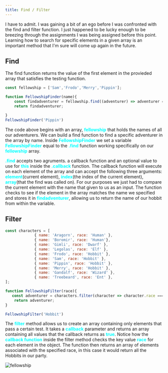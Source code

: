 ```yaml
---
title: Find / Filter 
---
```


I have to admit. I was gaining a bit of an ego before I was confronted with the find and filter function. I just happened to be lucky enough to be breezing through the assignments I was being assigned before this point. Learning how to search for specific elements in a given array is an important method that I'm sure will come up again in the future. 

<h2>Find</h2>

The find function returns the value of the first element in the provieded array that satisfies the testing function. 

```javascript
const fellowship = ['Sam','Frodo','Merry','Pippin'];

function FellowshipFinder(name){
    const findadventurer = fellowship.find((adventurer) => adventurer == name );
    return findadventurer;

}
FellowshipFinder('Pippin')
```
The code above begins with an array, <span style="color:aqua;font-weight:bold">fellowship</span> that holds the names of all our adventurers. We can build a find function to find a specific adventurer in the array by name. 
Inside <span style="color:aqua;font-weight:bold">FellowshipFinder</span> we set a variable <span style="color:aqua;font-weight:bold">FellowshipFinder</span> equal to the <span style="color:aqua;font-weight:bold">.find</span> function working specifically on our <span style="color:aqua;font-weight:bold">fellowship</span> array. <br>

<span style="color:aqua;font-weight:bold">.find</span> accepts two agruments. a callback function and an optional value to use for <span style="color:aqua;font-weight:bold">this</span> inside the <span style="color:aqua;font-weight:bold">.callback</span> function. The callback function will execute on each element of the array and can accept the following three arguments: <span style="color:aqua;font-weight:bold">element</span>(current element), <span style="color:aqua;font-weight:bold">index</span>(the index of the current element), <span style="color:aqua;font-weight:bold">array</span>(that the find was called on). For our purposes we just had to compare the current element with the name that given to us as an input. The function checks to see if the element in the array matches the name we specified and stores it in <span style="color:aqua;font-weight:bold">findadventurer</span>, allowing us to return the name of our hobbit from within the variable. 

<h2>Filter</h2>

```javascript
const characters = [
             { name: 'Aragorn', race: 'Human' },
             { name: 'Boromir', race: 'Human'},
             { name: 'Gimli', race: 'Dwarf' },
             { name: 'Legolas', race: 'Elf' },
             { name: 'Frodo', race: 'Hobbit' },
             { name: 'Sam', race: 'Hobbit' },
             { name: 'Pippin', race: 'Hobbit' },
             { name: 'Merry', race: 'Hobbit' },
             { name: 'Gandalf', race: 'Wizard' },
             { name: 'Treebeard', race: 'Ent' },
];

function FellowshipFilter(race){
   const adventurer = characters.filter(character => character.race === race);
    return adventurer;
}

FellowshipFilter('Hobbit')

```
The <span style="color:aqua;font-weight:bold">filter</span> method allows us to create an array containing only elements that pass a certain test. It takes a <span style="color:aqua;font-weight:bold">callback</span> parameter and returns an array containing all values that the callback returns as <span style="color:aqua;font-weight:bold">true</span>. Notice how the <span style="color:aqua;font-weight:bold">callback function</span> inside the filter method checks the key value <span style="color:aqua;font-weight:bold">race</span> for each element in the object. The function then returns an array of elements associated with the specified race, in this case it would return all the Hobbits in our party. 

<p><img src="{{site.url }}{{site.baseurl}}/src/assets/img/postpix/fellowship.png" alt="fellowship" /></p>
